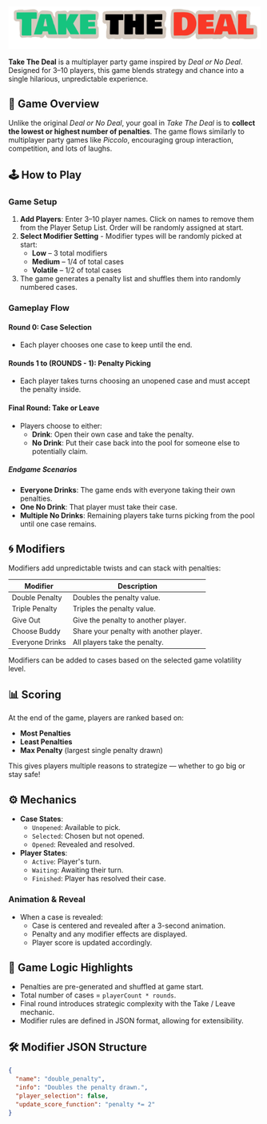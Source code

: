 [![Take The Deal](/logo.png)](https://dalpalcarl.github.io/takethedeal/)

**Take The Deal** is a multiplayer party game inspired by *Deal or No Deal*. Designed for 3–10 players, this game blends strategy and chance into a single hilarious, unpredictable experience.

## 🍻 Game Overview

Unlike the original *Deal or No Deal*, your goal in *Take The Deal* is to **collect the lowest or highest number of penalties**. The game flows similarly to multiplayer party games like *Piccolo*, encouraging group interaction, competition, and lots of laughs.

## 🕹️ How to Play

### Game Setup
1. **Add Players**: Enter 3–10 player names. Click on names to remove them from the Player Setup List. Order will be randomly assigned at start.
2. **Select Modifier Setting** - Modifier types will be randomly picked at start:
   - **Low** – 3 total modifiers
   - **Medium** – 1/4 of total cases
   - **Volatile** – 1/2 of total cases
3. The game generates a penalty list and shuffles them into randomly numbered cases.

### Gameplay Flow
#### Round 0: Case Selection
- Each player chooses one case to keep until the end.

#### Rounds 1 to (ROUNDS - 1): Penalty Picking
- Each player takes turns choosing an unopened case and must accept the penalty inside.

#### Final Round: Take or Leave
- Players choose to either:
  - **Drink**: Open their own case and take the penalty.
  - **No Drink**: Put their case back into the pool for someone else to potentially claim.

##### Endgame Scenarios
- **Everyone Drinks**: The game ends with everyone taking their own penalties.
- **One No Drink**: That player must take their case.
- **Multiple No Drinks**: Remaining players take turns picking from the pool until one case remains.

## 🌀 Modifiers

Modifiers add unpredictable twists and can stack with penalties:

| Modifier        | Description                                                                 |
|----------------|-----------------------------------------------------------------------------|
| Double Penalty | Doubles the penalty value.                                                  |
| Triple Penalty | Triples the penalty value.                                                  |
| Give Out       | Give the penalty to another player.                                         |
| Choose Buddy   | Share your penalty with another player.                                     |
| Everyone Drinks| All players take the penalty.                                               |

Modifiers can be added to cases based on the selected game volatility level.

## 📊 Scoring

At the end of the game, players are ranked based on:
- **Most Penalties**
- **Least Penalties**
- **Max Penalty** (largest single penalty drawn)

This gives players multiple reasons to strategize — whether to go big or stay safe!

## ⚙️ Mechanics

- **Case States**:
  - `Unopened`: Available to pick.
  - `Selected`: Chosen but not opened.
  - `Opened`: Revealed and resolved.
- **Player States**:
  - `Active`: Player's turn.
  - `Waiting`: Awaiting their turn.
  - `Finished`: Player has resolved their case.

### Animation & Reveal
- When a case is revealed:
  - Case is centered and revealed after a 3-second animation.
  - Penalty and any modifier effects are displayed.
  - Player score is updated accordingly.

## 🧠 Game Logic Highlights

- Penalties are pre-generated and shuffled at game start.
- Total number of cases = `playerCount * rounds`.
- Final round introduces strategic complexity with the Take / Leave mechanic.
- Modifier rules are defined in JSON format, allowing for extensibility.

## 🛠 Modifier JSON Structure
```json
{
  "name": "double_penalty",
  "info": "Doubles the penalty drawn.",
  "player_selection": false,
  "update_score_function": "penalty *= 2"
}
